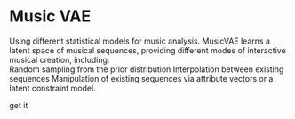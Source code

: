 # Music VAE
 Using different statistical models for music analysis.
 MusicVAE learns a latent space of musical sequences, providing different modes of interactive musical creation, including:  
 Random sampling from the prior distribution 
 Interpolation between existing sequences 
 Manipulation of existing sequences via attribute vectors or a latent constraint model.

 get it 